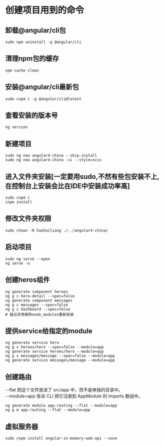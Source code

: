 # 创建项目用到的命令
## 卸载@angular/cli包
```
sudo npm uninstall -g @angular/cli
```
## 清理npm包的缓存
```
npm cache clean
```
## 安装@angular/cli最新包
```
sudo cnpm i -g @angular/cli@latest
```
## 查看安装的版本号
```
ng version
```
## 新建项目
```
sudo ng new angular4-china --skip-install
sudo ng new angular4-china -si --style=scss
```
## 进入文件夹安装[一定要用sudo,不然有些包安装不上, 在控制台上安装会比在IDE中安装成功率高]
```
sudo cnpm i
cnpm install
```
## 修改文件夹权限
```
sudo chown -R haohailiang ./../angular4-china/
```
## 启动项目
```
sudo ng serve --open
ng serve -o
```

## 创建heros组件
```
ng generate component heroes
ng g c hero-detail --spec=false
ng generate component messages
ng g c messages --spec=false
ng g c dashboard --spec=false
# 碰见异常删除node_modules重新安装
```
## 提供service给指定的module
```
ng generate service hero
ng g s heroes/hero --spec=false --module=app
ng generate service heroes/hero --module=app
ng g s messages/message --spec=false --module=app
ng generate service messages/message --module=app
```
## 创建路由
--flat 把这个文件放进了 src/app 中，而不是单独的目录中。  
--module=app 告诉 CLI 把它注册到 AppModule 的 imports 数组中。
```
ng generate module app-routing --flat --module=app
ng g m app-routing --flat --module=app
```
## 虚拟服务器
```
sudo cnpm install angular-in-memory-web-api --save
```